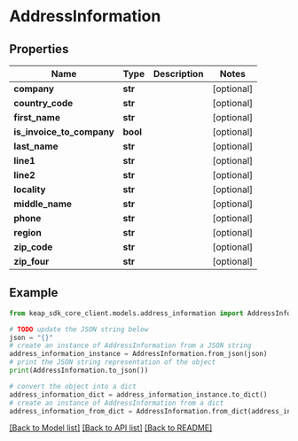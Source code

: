 # AddressInformation


## Properties

Name | Type | Description | Notes
------------ | ------------- | ------------- | -------------
**company** | **str** |  | [optional] 
**country_code** | **str** |  | [optional] 
**first_name** | **str** |  | [optional] 
**is_invoice_to_company** | **bool** |  | [optional] 
**last_name** | **str** |  | [optional] 
**line1** | **str** |  | [optional] 
**line2** | **str** |  | [optional] 
**locality** | **str** |  | [optional] 
**middle_name** | **str** |  | [optional] 
**phone** | **str** |  | [optional] 
**region** | **str** |  | [optional] 
**zip_code** | **str** |  | [optional] 
**zip_four** | **str** |  | [optional] 

## Example

```python
from keap_sdk_core_client.models.address_information import AddressInformation

# TODO update the JSON string below
json = "{}"
# create an instance of AddressInformation from a JSON string
address_information_instance = AddressInformation.from_json(json)
# print the JSON string representation of the object
print(AddressInformation.to_json())

# convert the object into a dict
address_information_dict = address_information_instance.to_dict()
# create an instance of AddressInformation from a dict
address_information_from_dict = AddressInformation.from_dict(address_information_dict)
```
[[Back to Model list]](../README.md#documentation-for-models) [[Back to API list]](../README.md#documentation-for-api-endpoints) [[Back to README]](../README.md)


